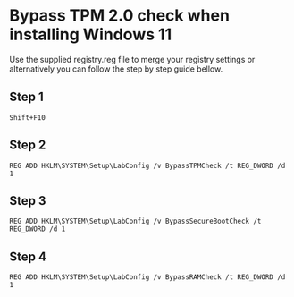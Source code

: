 # Bypass TPM 2.0 check when installing Windows 11

Use the supplied registry.reg file to merge your registry settings or alternatively
you can follow the step by step guide bellow.

## Step 1
```Shift+F10```

## Step 2

```REG ADD HKLM\SYSTEM\Setup\LabConfig /v BypassTPMCheck /t REG_DWORD /d 1```

## Step 3

```REG ADD HKLM\SYSTEM\Setup\LabConfig /v BypassSecureBootCheck /t REG_DWORD /d 1```

## Step 4

```REG ADD HKLM\SYSTEM\Setup\LabConfig /v BypassRAMCheck /t REG_DWORD /d 1```